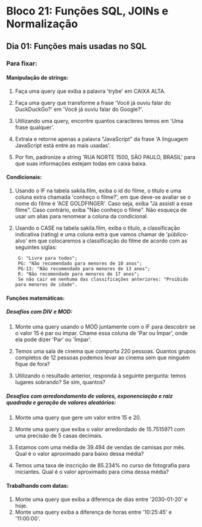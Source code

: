 # Bloco 21: Funções SQL, JOINs e Normalização
## Dia 01: Funções mais usadas no SQL

### Para fixar:

#### Manipulação de strings:
  1. Faça uma query que exiba a palavra 'trybe' em CAIXA ALTA.

  2. Faça uma query que transforme a frase 'Você já ouviu falar do DuckDuckGo?' em 'Você já ouviu falar do Google?'.

  3. Utilizando uma query, encontre quantos caracteres temos em 'Uma frase qualquer'.

  4. Extraia e retorne apenas a palavra "JavaScript" da frase 'A linguagem JavaScript está entre as mais usadas'.

  5. Por fim, padronize a string 'RUA NORTE 1500, SÃO PAULO, BRASIL' para que suas informações estejam todas em caixa baixa.

#### Condicionais:
  1. Usando o IF na tabela sakila.film, exiba o id do filme, o título e uma coluna extra chamada 'conheço o filme?', em que deve-se avaliar se o nome do filme é 'ACE GOLDFINGER'. Caso seja, exiba "Já assisti a esse filme". Caso contrário, exiba "Não conheço o filme". Não esqueça de usar um alias para renomear a coluna da condicional.

  2. Usando o CASE na tabela sakila.film, exiba o título, a classificação indicativa (rating) e uma coluna extra que vamos chamar de 'público-alvo' em que colocaremos a classificação do filme de acordo com as seguintes siglas:

          G: "Livre para todos";
          PG: "Não recomendado para menores de 10 anos";
          PG-13: "Não recomendado para menores de 13 anos";
          R: "Não recomendado para menores de 17 anos";
          Se não cair em nenhuma das classificações anteriores: "Proibido para menores de idade".

#### Funções matemáticas:

  ##### Desafios com DIV e MOD:
  1. Monte uma query usando o MOD juntamente com o IF para descobrir se o valor 15 é par ou ímpar. Chame essa coluna de 'Par ou Ímpar', onde ela pode dizer 'Par' ou 'Ímpar'.

  2. Temos uma sala de cinema que comporta 220 pessoas. Quantos grupos completos de 12 pessoas podemos levar ao cinema sem que ninguém fique de fora?

  3. Utilizando o resultado anterior, responda à seguinte pergunta: temos lugares sobrando? Se sim, quantos?

  ##### Desafios com arredondamento de valores, exponenciação e raiz quadrada e geração de valores aleatórios:
  1. Monte uma query que gere um valor entre 15 e 20.

  2. Monte uma query que exiba o valor arredondado de 15.7515971 com uma precisão de 5 casas decimais.

  3. Estamos com uma média de 39.494 de vendas de camisas por mês. Qual é o valor aproximado para baixo dessa média?

  4. Temos uma taxa de inscrição de 85.234% no curso de fotografia para iniciantes. Qual é o valor aproximado para cima dessa média?

#### Trabalhando com datas:
1. Monte uma query que exiba a diferença de dias entre '2030-01-20' e hoje.
2. Monte uma query exiba a diferença de horas entre '10:25:45' e '11:00:00'.
